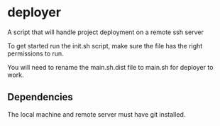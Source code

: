 # deployer
A script that will handle project deployment on a remote ssh server

To get started run the init.sh script, make sure the file has the right permissions to run.

You will need to rename the main.sh.dist file to main.sh for deployer to work.

## Dependencies
The local machine and remote server must have git installed.